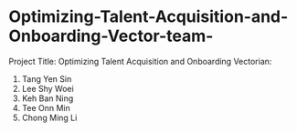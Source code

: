 # Optimizing-Talent-Acquisition-and-Onboarding-Vector-team-
Project Title: Optimizing Talent Acquisition and Onboarding
Vectorian:
1) Tang Yen Sin
2) Lee Shy Woei
3) Keh Ban Ning
4) Tee Onn Min
5) Chong Ming Li
